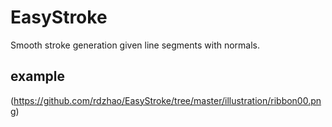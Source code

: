 # EasyStroke

Smooth stroke generation given line segments with normals.

## example
(https://github.com/rdzhao/EasyStroke/tree/master/illustration/ribbon00.png)
